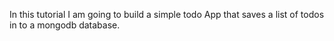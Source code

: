 In this tutorial I am going to build a simple todo App that saves a list of todos in to a mongodb database.
